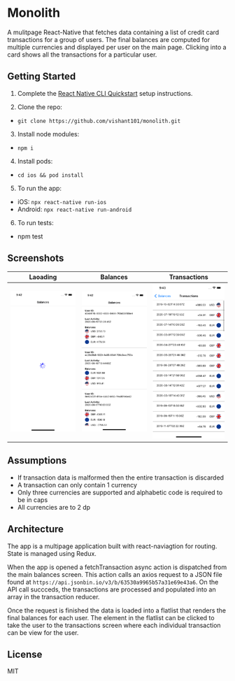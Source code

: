 # Monolith 
A mulitpage React-Native that fetches data containing a list of credit card transactions for a group of users. The final balances are computed for multiple currencies and displayed per user on the main page. Clicking into a card shows all the transactions for a particular user.

## Getting Started
1. Complete the [React Native CLI Quickstart](https://facebook.github.io/react-native/docs/getting-started.html) setup instructions.

2. Clone the repo:
- `git clone https://github.com/vishant101/monolith.git`

3. Install node modules:
- `npm i`

4. Install pods:
- `cd ios && pod install`

5. To run the app:
- iOS: `npx react-native run-ios`
- Android: `npx react-native run-android`

6. To run tests:
- npm test

## Screenshots
| Laoading | Balances | Transactions |
|------|---------|-----|
| <img src="https://github.com/vishant101/monolith/blob/main/screenshots/1.png" width="275" alt="Loading" title="Loading" /> | <img src="https://github.com/vishant101/monolith/blob/main/screenshots/2.png" width="275" alt="Balances" title="Balances" /> | <img src="https://github.com/vishant101/monolith/blob/main/screenshots/3.png" width="275" alt="Transactions" title="Transactions" /> |


## Assumptions
- If transaction data is malformed then the entire transaction is discarded
- A transaction can only contain 1 currency
- Only three currencies are supported and alphabetic code is required to be in caps
- All currencies are to 2 dp


## Architecture
The app is a multipage application built with react-naviagtion for routing. State is managed using Redux.

When the app is opened a fetchTransaction async action is dispatched from the main balances screen. This action calls an axios request to a JSON file found at `https://api.jsonbin.io/v3/b/63530a9965b57a31e69e43a6`. On the API call succceds, the transactions are processed and populated into an array in the transaction reducer.

Once the request is finished the data is loaded into a flatlist that renders the final balances for each user. The element in the flatlist can be clicked to take the user to the transactions screen where each individual transaction can be view for the user.


## License
MIT

